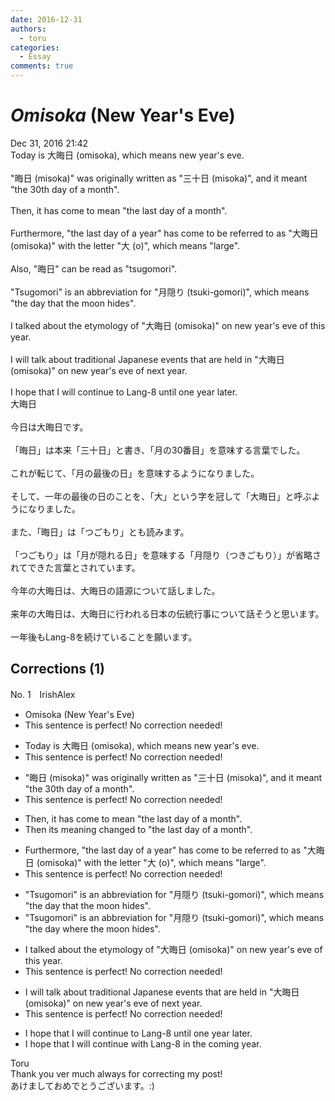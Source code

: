 ```yaml
---
date: 2016-12-31
authors:
  - toru
categories:
  - Essay
comments: true
---
```


# <strong><em>Omisoka</strong></em> (New Year's Eve)
<div class="date">Dec 31, 2016 21:42</div>
<div id="post"><div id="body_show_ori">
Today is 大晦日 (omisoka), which means new year's eve.<br/><br/>"晦日 (misoka)" was originally written as "三十日 (misoka)", and it meant "the 30th day of a month".<br/><br/>Then, it has come to mean "the last day of a month".<br/><br/>Furthermore, "the last day of a year" has come to be referred to as "大晦日 (omisoka)" with the letter "大 (o)", which means "large".<br/><br/>Also, "晦日" can be read as "tsugomori".<br/><br/>"Tsugomori" is an abbreviation for "月隠り (tsuki-gomori)", which means "the day that the moon hides".<br/><br/>I talked about the etymology of "大晦日 (omisoka)" on new year's eve of this year.<br/><br/>I will talk about traditional Japanese events that are held in "大晦日 (omisoka)" on new year's eve of next year.<br/><br/>I hope that I will continue to Lang-8 until one year later.
</div></div>

<!-- more -->

<div id="post_ja"><div id="body_show_mo">
大晦日<br/><br/>今日は大晦日です。<br/><br/>「晦日」は本来「三十日」と書き、「月の30番目」を意味する言葉でした。<br/><br/>これが転じて、「月の最後の日」を意味するようになりました。<br/><br/>そして、一年の最後の日のことを、「大」という字を冠して「大晦日」と呼ぶようになりました。<br/><br/>また、「晦日」は「つごもり」とも読みます。<br/><br/>「つごもり」は「月が隠れる日」を意味する「月隠り（つきごもり）」が省略されてできた言葉とされています。<br/><br/>今年の大晦日は、大晦日の語源について話しました。<br/><br/>来年の大晦日は、大晦日に行われる日本の伝統行事について話そうと思います。<br/><br/>一年後もLang-8を続けていることを願います。
</div></div>

## Corrections (1)
<div id="block"><div class="first_name"> No. 1　<span class="just_name">IrishAlex</span></div><div id="block2">
<ul class="correction_field">
<li class="incorrect">Omisoka (New Year's Eve)</li>
<li class="corrected perfect">This sentence is perfect! No correction needed!</li>
</ul>
<ul class="correction_field">
<li class="incorrect">Today is 大晦日 (omisoka), which means new year's eve.</li>
<li class="corrected perfect">This sentence is perfect! No correction needed!</li>
</ul>
<ul class="correction_field">
<li class="incorrect">"晦日 (misoka)" was originally written as "三十日 (misoka)", and it meant "the 30th day of a month".</li>
<li class="corrected perfect">This sentence is perfect! No correction needed!</li>
</ul>
<ul class="correction_field">
<li class="incorrect">Then, it has come to mean "the last day of a month".</li>
<li class="corrected correct">
Then it<span class="f_blue">s meaning changed to </span>"the last day of a month".
</li>
</ul>
<ul class="correction_field">
<li class="incorrect">Furthermore, "the last day of a year" has come to be referred to as "大晦日 (omisoka)" with the letter "大 (o)", which means "large".</li>
<li class="corrected perfect">This sentence is perfect! No correction needed!</li>
</ul>
<ul class="correction_field">
<li class="incorrect">"Tsugomori" is an abbreviation for "月隠り (tsuki-gomori)", which means "the day that the moon hides".</li>
<li class="corrected correct">
"Tsugomori" is an abbreviation for "月隠り (tsuki-gomori)", which means "the day <span class="f_blue">where</span> the moon hides".
</li>
</ul>
<ul class="correction_field">
<li class="incorrect">I talked about the etymology of "大晦日 (omisoka)" on new year's eve of this year.</li>
<li class="corrected perfect">This sentence is perfect! No correction needed!</li>
</ul>
<ul class="correction_field">
<li class="incorrect">I will talk about traditional Japanese events that are held in "大晦日 (omisoka)" on new year's eve of next year.</li>
<li class="corrected perfect">This sentence is perfect! No correction needed!</li>
</ul>
<ul class="correction_field">
<li class="incorrect">I hope that I will continue to Lang-8 until one year later.</li>
<li class="corrected correct">
I hope that I will continue <span class="f_blue">with</span> Lang-8 <span class="f_blue">in the coming year</span>.
</li>
</ul>
</div><div class="name"><span class="just_name">Toru</span><br>
Thank you ver much always for correcting my post!<br/>あけましておめでとうございます。:)
</div>
</div>
